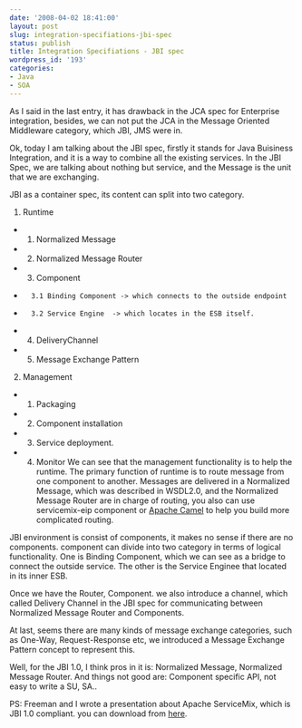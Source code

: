 ```yaml
---
date: '2008-04-02 18:41:00'
layout: post
slug: integration-specifiations-jbi-spec
status: publish
title: Integration Specifiations - JBI spec
wordpress_id: '193'
categories:
- Java
- SOA
---
```


As I said in the last entry, it has drawback in the JCA spec for Enterprise integration, besides, we can not put the JCA in the Message Oriented Middleware category, which JBI, JMS were in.  
  
Ok, today I am talking about the JBI spec, firstly it stands for Java Buisiness Integration, and it is a way to combine all the existing services. In the JBI Spec, we are talking about nothing but service, and the Message is the unit that we are exchanging.  
  
JBI as a container spec, its content can split into two category.  
1. Runtime  


  *   1) Normalized Message
  *   2) Normalized Message Router
  *   3) Component
  *       3.1 Binding Component -> which connects to the outside endpoint
  *       3.2 Service Engine  -> which locates in the ESB itself.
  *   4) DeliveryChannel
  *   5) Message Exchange Pattern
2. Management  


  * 1) Packaging
  * 2) Component installation
  * 3) Service deployment.
  * 4) Monitor
We can see that the management functionality is to help the runtime. The primary function of runtime is to route message from one component to another. Messages are delivered in a Normalized Message, which was described in WSDL2.0, and the Normalized Message Router are in charge of routing, you also can use servicemix-eip component or [Apache Camel](http://activemq.apache.org/camel) to help you build more complicated routing.  
  
JBI environment is consist of components, it makes no sense if there are no components. component can divide into two category in terms of logical functionality. One is Binding Component, which we can see as a bridge to connect the outside service. The other is the Service Enginee that located in its inner ESB.  
  
Once we have the Router, Component. we also introduce a channel, which called Delivery Channel in the JBI spec for communicating between Normalized Message Router and Components.  
  
At last, seems there are many kinds of message exchange categories, such as One-Way, Request-Response etc, we introduced a Message Exchange Pattern concept to represent this.  
  
Well, for the JBI 1.0, I think pros in it is: Normalized Message, Normalized Message Router. And things not good are: Component specific API, not easy to write a SU, SA..  
  
PS: Freeman and I wrote a presentation about Apache ServiceMix, which is JBI 1.0 compliant. you can download from [here](http://jeff.yuchang.googlepages.com/servicemix.pdf).

